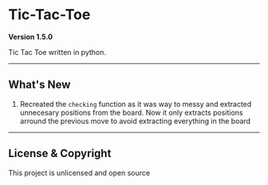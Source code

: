 # Tic-Tac-Toe

**Version 1.5.0**

Tic Tac Toe written in python.

---

## What's New

1. Recreated the `checking` function as it was way to messy
   and extracted unnecesary positions from the board.
   Now it only extracts positions arround the previous move
   to avoid extracting everything in the board

---

## License & Copyright

This project is unlicensed and open source
